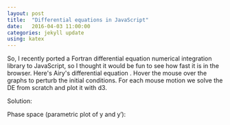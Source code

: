 ```yaml
---
layout: post
title:  "Differential equations in JavaScript"
date:   2016-04-03 11:00:00
categories: jekyll update
using: katex
---
```


So, I recently ported a Fortran differential equation numerical
integration library to JavaScript, so I thought it would be fun
to see how fast it is in the browser. Here's Airy's differential
equation
<span class="equation" data-expr="y'' - xy = 0"></span>
. Hover the mouse over the graphs to perturb the initial
conditions. For each mouse motion we solve the DE from scratch
and plot it with d3.

Solution:
<div id='graph1'></div>
Phase space (parametric plot of y and y&prime;):
<div id='graph2'></div>

<script src="/public/js/odexdemo.js"></script>
<script>
  new s.Airy('graph1', 'graph2').draw();
</script>
